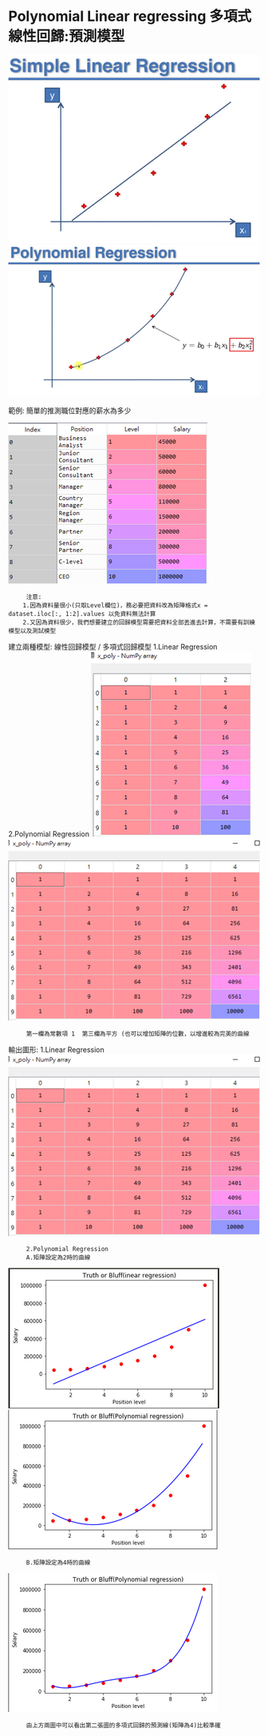 # Polynomial Linear regressing 多項式線性回歸:預測模型
![image](https://github.com/egroeglee/pictures/blob/master/PolynomialRegression/1.png)
![image](https://github.com/egroeglee/pictures/blob/master/PolynomialRegression/2.png)
 
範例: 簡單的推測職位對應的薪水為多少

![image](https://github.com/egroeglee/pictures/blob/master/PolynomialRegression/3.png)

         注意: 
        1.因為資料量很小(只取Level欄位)，務必要把資料改為矩陣格式x = dataset.iloc[:, 1:2].values 以免資料無法計算
        2.又因為資料很少，我們想要建立的回歸模型需要把資料全部丟進去計算，不需要有訓練模型以及測試模型

建立兩種模型: 線性回歸模型 / 多項式回歸模型
         1.Linear Regression
         2.Polynomial Regression
![image](https://github.com/egroeglee/pictures/blob/master/PolynomialRegression/4.png)![image](https://github.com/egroeglee/pictures/blob/master/PolynomialRegression/5.png)   

         第一欄為常數項 1  第三欄為平方 (也可以增加矩陣的位數，以增進較為完美的曲線

輸出圖形:
         1.Linear Regression
![image](https://github.com/egroeglee/pictures/blob/master/PolynomialRegression/5.png) 

         2.Polynomial Regression
         A.矩陣設定為2時的曲線
![image](https://github.com/egroeglee/pictures/blob/master/PolynomialRegression/6.png)
![image](https://github.com/egroeglee/pictures/blob/master/PolynomialRegression/7.png)

         B.矩陣設定為4時的曲線
![image](https://github.com/egroeglee/pictures/blob/master/PolynomialRegression/8.png) 
         
         由上方兩圖中可以看出第二張圖的多項式回歸的預測線(矩陣為4)比較準確





       
